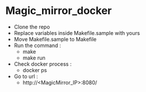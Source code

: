 # Magic_mirror_docker

 - Clone the repo
 - Replace variables inside Makefile.sample with yours
 - Move Makefile.sample to Makefile
 - Run the command : 
    - make
    - make run
 - Check docker process :
    - docker ps
 - Go to url :
    - http://<MagicMirror_IP>:8080/

